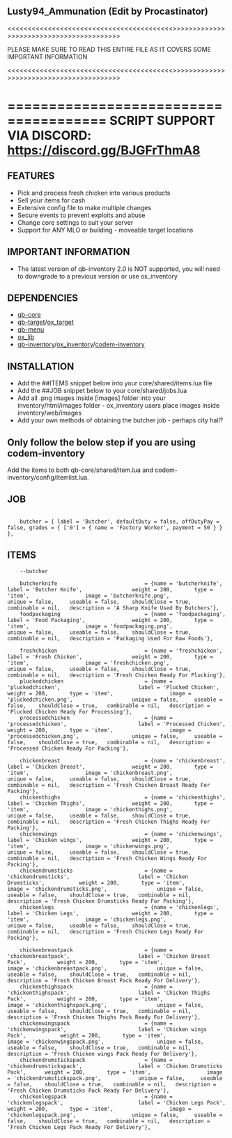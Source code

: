 ## Lusty94_Ammunation  (Edit by Procastinator)


<<<<<<<<<<<<<<<<<<<<<<<<<<<<<<<<<<<<<<<<<>>>>>>>>>>>>>>>>>>>>>>>>>>>>>>>>>>>>>>>>>

PLEASE MAKE SURE TO READ THIS ENTIRE FILE AS IT COVERS SOME IMPORTANT INFORMATION

<<<<<<<<<<<<<<<<<<<<<<<<<<<<<<<<<<<<<<<<<>>>>>>>>>>>>>>>>>>>>>>>>>>>>>>>>>>>>>>>>>



======================================
SCRIPT SUPPORT VIA DISCORD: https://discord.gg/BJGFrThmA8
======================================


## FEATURES

- Pick and process fresh chicken into various products
- Sell your items for cash
- Extensive config file to make multiple changes
- Secure events to prevent exploits and abuse
- Change core settings to suit your server
- Support for ANY MLO or building - moveable target locations



## IMPORTANT INFORMATION
- The latest version of qb-inventory 2.0 is NOT supported, you will need to downgrade to a previous version or use ox_inventory


## DEPENDENCIES


- [qb-core](https://github.com/qbcore-framework/qb-core)
- [qb-target](https://github.com/qbcore-framework/qb-target)/[ox_target](https://github.com/overextended/ox_target)
- [qb-menu](https://github.com/qbcore-framework/qb-menu)
- [ox_lib](https://github.com/overextended/ox_lib/releases/)
- [qb-inventory](https://github.com/qbcore-framework/qb-inventory)/[ox_inventory](https://github.com/overextended/ox_inventory)/[codem-inventory](https://forum.cfx.re/t/codem-minventory-advanced-inventory-system/5167702)



## INSTALLATION

- Add the ##ITEMS snippet below into your core/shared/items.lua file
- Add the ##JOB snippet below to your core/shared/jobs.lua
- Add all .png images inside [images] folder into your inventory/html/images folder - ox_inventory users place images inside inventory/web/images
- Add your own methods of obtaining the butcher job - perhaps city hall?

## Only follow the below step if you are using codem-inventory
Add the items to both qb-core/shared/item.lua and codem-inventory/config/itemlist.lua.

## JOB


```

    butcher = { label = 'Butcher', defaultDuty = false, offDutyPay = false, grades = { ['0'] = { name = 'Factory Worker', payment = 50 } } },

```



## ITEMS


```
    --butcher

    butcherknife 						 	= {name = 'butcherknife', 			 	  	  		label = 'Butcher Knife', 				weight = 200, 		type = 'item', 					image = 'butcherknife.png', 					unique = false, 	useable = false, 	shouldClose = true,   combinable = nil,   description = 'A Sharp Knife Used By Butchers'},
	foodpackaging 						 	= {name = 'foodpackaging', 			 	  	  		label = 'Food Packaging', 				weight = 200, 		type = 'item', 					image = 'foodpackaging.png', 					unique = false, 	useable = false, 	shouldClose = true,   combinable = nil,   description = 'Packaging Used For Raw Foods'},

	freshchicken 						 	= {name = 'freshchicken', 			 	  	  		label = 'Fresh Chicken', 				weight = 200, 		type = 'item', 					image = 'freshchicken.png', 					unique = false, 	useable = false, 	shouldClose = true,   combinable = nil,   description = 'Fresh Chicken Ready For Plucking'},
	pluckedchicken 						 	= {name = 'pluckedchicken', 			 	  	  	label = 'Plucked Chicken', 				weight = 200, 		type = 'item', 					image = 'pluckedchicken.png', 					unique = false, 	useable = false, 	shouldClose = true,   combinable = nil,   description = 'Plucked Chicken Ready For Processing'},
	processedchicken 						= {name = 'processedchicken', 			 	  	  	label = 'Processed Chicken', 			weight = 200, 		type = 'item', 					image = 'processedchicken.png', 				unique = false, 	useable = false, 	shouldClose = true,   combinable = nil,   description = 'Processed Chicken Ready For Packing'},
    
	chickenbreast 						 	= {name = 'chickenbreast', 			 	  	  		label = 'Chicken Breast', 				weight = 200, 		type = 'item', 					image = 'chickenbreast.png', 					unique = false, 	useable = false, 	shouldClose = true,   combinable = nil,   description = 'Fresh Chicken Breast Ready For Packing'},
	chickenthighs 						 	= {name = 'chickenthighs', 			 	  	  		label = 'Chicken Thighs', 				weight = 200, 		type = 'item', 					image = 'chickenthighs.png', 					unique = false, 	useable = false, 	shouldClose = true,   combinable = nil,   description = 'Fresh Chicken Thighs Ready For Packing'},
	chickenwings 						 	= {name = 'chickenwings', 			 	  	  		label = 'Chicken wings', 				weight = 200, 		type = 'item', 					image = 'chickenwings.png', 					unique = false, 	useable = false, 	shouldClose = true,   combinable = nil,   description = 'Fresh Chicken Wings Ready For Packing'},
	chickendrumsticks 						= {name = 'chickendrumsticks', 			 	  	  	label = 'Chicken Drumsticks', 			weight = 200, 		type = 'item', 					image = 'chickendrumsticks.png', 				unique = false, 	useable = false, 	shouldClose = true,   combinable = nil,   description = 'Fresh Chicken Drumsticks Ready For Packing'},
	chickenlegs 						    = {name = 'chickenlegs', 			 	  	  	    label = 'Chicken Legs', 			    weight = 200, 		type = 'item', 					image = 'chickenlegs.png', 				        unique = false, 	useable = false, 	shouldClose = true,   combinable = nil,   description = 'Fresh Chicken Legs Ready For Packing'},
    
	chickenbreastpack 						= {name = 'chickenbreastpack', 			 	  	    label = 'Chicken Breast Pack', 			weight = 200, 		type = 'item', 					image = 'chickenbreastpack.png', 				unique = false, 	useable = false, 	shouldClose = true,   combinable = nil,   description = 'Fresh Chicken Breast Pack Ready For Delivery'},
	chickenthighspack 						= {name = 'chickenthighspack', 			 	  	  	label = 'Chicken Thighs Pack', 			weight = 200, 		type = 'item', 					image = 'chickenthighspack.png', 				unique = false, 	useable = false, 	shouldClose = true,   combinable = nil,   description = 'Fresh Chicken Thighs Pack Ready For Delivery'},
	chickenwingspack 						= {name = 'chickenwingspack', 			 	  	  	label = 'Chicken wings Pack', 			weight = 200, 		type = 'item', 					image = 'chickenwingspack.png', 				unique = false, 	useable = false, 	shouldClose = true,   combinable = nil,   description = 'Fresh Chicken wings Pack Ready For Delivery'},
	chickendrumstickspack 					= {name = 'chickendrumstickspack', 			 	  	label = 'Chicken Drumsticks Pack', 		weight = 200, 		type = 'item', 					image = 'chickendrumstickspack.png', 			unique = false, 	useable = false, 	shouldClose = true,   combinable = nil,   description = 'Fresh Chicken Drumsticks Pack Ready For Delivery'},
	chickenlegspack 					    = {name = 'chickenlegspack', 			 	  	    label = 'Chicken Legs Pack', 		    weight = 200, 		type = 'item', 					image = 'chickenlegspack.png', 			        unique = false, 	useable = false, 	shouldClose = true,   combinable = nil,   description = 'Fresh Chicken Legs Pack Ready For Delivery'},

```






